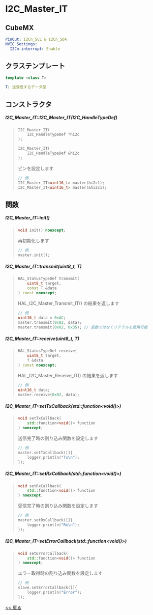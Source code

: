 # I2C_Master_IT

## CubeMX
```yaml
PinOut: I2Cn_SCL & I2Cn_SDA
NVIC Settings:
  I2Cn interrupt: Enable
```

## クラステンプレート
```c++
template <class T>
```
```yaml
T: 送受信するデータ型
```

## コンストラクタ
##### I2C_Master_IT::I2C_Master_IT(I2C_HandleTypeDef)
> ```c++
> I2C_Master_IT(
>     I2C_HandleTypeDef *hi2c
> );
> 
> I2C_Master_IT(
>     I2C_HandleTypeDef &hi2c
> );
> ```
> ピンを設定します  
> ```c++
> // 例
> I2C_Master_IT<uint16_t> master(hi2c1);
> I2C_Master_IT<uint16_t> master(&hi2c1);
> ```

## 関数
##### I2C_Master_IT::init()
> ```c++
> void init() noexcept;
> ```
> 再初期化します  
> ```c++
> // 例
> master.init();
> ```

##### I2C_Master_IT::transmit(uint8_t, T)
> ```c++
> HAL_StatusTypeDef transmit(
>     uint8_t target,
>     const T &data
> ) const noexcept;
> ```
> HAL_I2C_Master_Transmit_IT() の結果を返します  
> ```c++
> // 例
> uint16_t data = 0xAC;
> master.transmit(0x02, data);
> master.transmit(0x02, 0x35); // 変数ではなくリテラルも使用可能
> ```

##### I2C_Master_IT::receive(uint8_t, T)
> ```c++
> HAL_StatusTypeDef receive(
>     uint8_t target,
>     T &data
> ) const noexcept;
> ```
> HAL_I2C_Master_Receive_IT() の結果を返します  
> ```c++
> // 例
> uint16_t data;
> master.receive(0x02, data);
> ```

##### I2C_Master_IT::setTxCallback(std::function<void()>)
> ```c++
> void setTxCallback(
>     std::function<void()> function
> ) noexcept;
> ```
> 送信完了時の割り込み関数を設定します  
> ```c++
> // 例
> master.setTxCallback([]{
>     logger.println("Tx\n");
> });
> ```

##### I2C_Master_IT::setRxCallback(std::function<void()>)
> ```c++
> void setRxCallback(
>     std::function<void()> function
> ) noexcept;
> ```
> 受信完了時の割り込み関数を設定します
> ```c++
> // 例
> master.setRxCallback([]{
>     logger.println("Rx\n");
> });
> ```

##### I2C_Master_IT::setErrorCallback(std::function<void()>)
> ```c++
> void setErrorCallback(
>     std::function<void()> function
> ) noexcept;
> ```
> エラー取得時の割り込み関数を設定します
> ```c++
> // 例
> slave.setErrorCallback([]{
>     logger.println("Error");
> });
> ```

[<< 戻る](../INDEX.md)